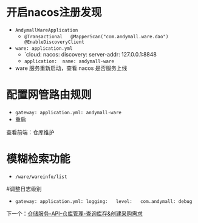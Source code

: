 # 开启nacos注册发现
- `AndymallWareApplication`
	- `@Transactional   @MapperScan("com.andymall.ware.dao")  @EnableDiscoveryClient`
- `ware: application.yml`
	- `cloud:  nacos:  discovery:  server-addr: 127.0.0.1:8848  
	- `application:  name: andymall-ware`
- ware 服务重新启动，查看 nacos 是否服务上线

# 配置网管路由规则
- `gateway: application.yml: andymall-ware`
- 重启

查看前端：仓库维护

# 模糊检索功能
- `/ware/wareinfo/list`

#调整日志级别
- `gateway: application.yml: logging:   level:   com.andymall: debug`

下一个：[仓储服务-API-仓库管理-查询库存&创建采购需求](仓储服务-API-仓库管理-查询库存&创建采购需求.md)